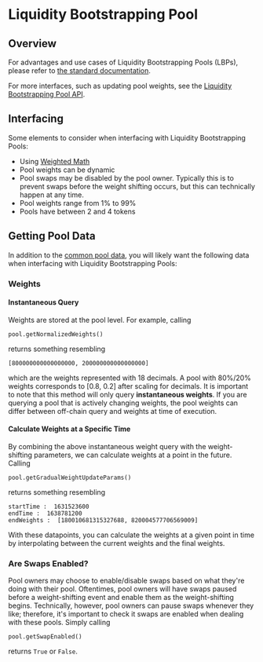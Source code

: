# Liquidity Bootstrapping Pool

## Overview

For advantages and use cases of Liquidity Bootstrapping Pools (LBPs), please refer to [the standard documentation](https://docs.balancer.fi/products/balancer-pools/liquidity-bootstrapping-pools-lbps).

For more interfaces, such as updating pool weights, see the [Liquidity Bootstrapping Pool API](../../references/valuing-balancer-lp-tokens/pools/liquiditybootstrappingpool.md#api).

## Interfacing

Some elements to consider when interfacing with Liquidity Bootstrapping Pools:

* Using [Weighted Math](../pool-math/weighted-math.md)
* Pool weights can be dynamic
* Pool swaps may be disabled by the pool owner. Typically this is to prevent swaps before the weight shifting occurs, but this can technically happen at any time.
* Pool weights range from 1% to 99%
* Pools have between 2 and 4 tokens

## Getting Pool Data

In addition to the [common pool data](./#getting-common-pool-data), you will likely want the following data when interfacing with Liquidity Bootstrapping Pools:

### Weights

#### Instantaneous Query

Weights are stored at the pool level. For example, calling

```
pool.getNormalizedWeights()
```

returns something resembling

```
[800000000000000000, 200000000000000000]
```

which are the weights represented with 18 decimals. A pool with 80%/20% weights corresponds to \[0.8, 0.2] after scaling for decimals. It is important to note that this method will only query **instantaneous weights**. If you are querying a pool that is actively changing weights, the pool weights can differ between off-chain query and weights at time of execution.

#### Calculate Weights at a Specific Time

By combining the above instantaneous weight query with the weight-shifting parameters, we can calculate weights at a point in the future. Calling

```
pool.getGradualWeightUpdateParams()
```

returns something resembling

```
startTime :  1631523600
endTime :  1638781200
endWeights :  [180010681315327688, 820004577706569009]
```

With these datapoints, you can calculate the weights at a given point in time by interpolating between the current weights and the final weights.

### Are Swaps Enabled?

Pool owners may choose to enable/disable swaps based on what they're doing with their pool. Oftentimes, pool owners will have swaps paused before a weight-shifting event and enable them as the weight-shifting begins. Technically, however, pool owners can pause swaps whenever they like; therefore, it's important to check it swaps are enabled when dealing with these pools. Simply calling

```
pool.getSwapEnabled()
```

returns `True` or `False`.&#x20;
